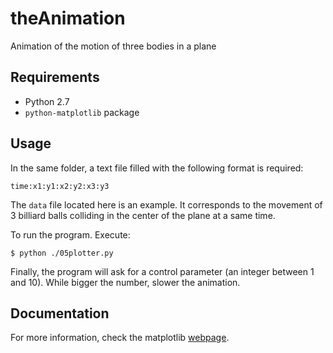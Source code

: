 # theAnimation

Animation of the motion of three bodies in a plane

## Requirements

* Python 2.7
* `python-matplotlib` package

## Usage

In the same folder, a text file filled with the following format is required:
```
time:x1:y1:x2:y2:x3:y3
```
The `data` file located here is an example. It corresponds to the movement of 3 billiard balls colliding in the center of the plane at a same time.

To run the program. Execute:
```
$ python ./05plotter.py
```
Finally, the program will ask for a control parameter (an integer between 1 and 10). While bigger the number, slower the animation.

## Documentation

For more information, check the matplotlib [webpage](https://matplotlib.org/2.0.2/index.html).
